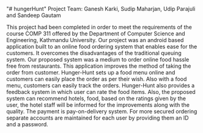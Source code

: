 "# hungerHunt" 
Project Team: Ganesh Karki, Sudip Maharjan, Udip Parajuli and Sandeep Gautam

This project had been completed in order to meet the requirements of the course COMP 311 offered by the Department of Computer Science and Engineering, Kathmandu University. Our project was an android based application built to an online food ordering system that enables ease for the customers. It overcomes the disadvantages of the traditional queuing system. Our proposed system was a medium to order online food hassle free from restaurants. This application improves the method of taking the order from customer. Hunger-Hunt sets up a food menu online and customers can easily place the order as per their wish. Also with a food menu, customers can easily track the orders. Hunger-Hunt also provides a feedback system in which user can rate the food items. Also, the proposed system can recommend hotels, food, based on the ratings given by the user, the hotel staff will be informed for the improvements along with the quality. The payment is pay-on-delivery system. For more secured ordering separate accounts are maintained for each user by providing them an ID and a password.
